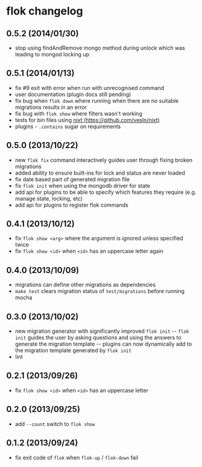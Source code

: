 flok changelog
==============

0.5.2 (2014/01/30)
------------------

- stop using findAndRemove mongo method during unlock which was leading to mongod locking up

0.5.1 (2014/01/13)
------------------

 - fix #9 exit with error when run with unrecognised command
 - user documentation (plugin docs still pending)
 - fix bug when `flok down` where running when there are no suitable migrations results in an error
 - fix bug with `flok show` where filters wasn't working
 - tests for bin files using [nixt (https://github.com/vesln/nixt)](https://github.com/vesln/nixt)
 - plugins - `.contains` sugar on requirements

0.5.0 (2013/10/22)
------------------

 - new `flok fix` command interactively guides user through fixing broken migrations 
 - added ability to ensure built-ins for lock and status are never loaded
 - fix date based part of generated migration file
 - fix `flok init` when using the mongodb driver for state
 - add api for plugins to be able to specify which features they require (e.g. manage state, locking, etc)
 - add api for plugins to register flok commands

0.4.1 (2013/10/12)
------------------

 - fix `flok show <arg>` where the argument is ignored unless specified twice
 - fix `flok show <id>` when `<id>` has an uppercase letter again

0.4.0 (2013/10/09)
------------------

 - migrations can define other migrations as dependencies
 - `make test` clears migration status of `test/migrations` before running mocha 

0.3.0 (2013/10/02)
------------------

 - new migration generator with significantly improved `flok init`
 -- `flok init` guides the user by asking questions and using the answers to generate the migration template
 -- plugins can now dynamically add to the migration template generated by `flok init`
 - lint

0.2.1 (2013/09/26)
------------------

 - fix `flok show <id>` when `<id>` has an uppercase letter

0.2.0 (2013/09/25)
------------------

 - add `--count` switch to `flok show`

0.1.2 (2013/09/24)
-------------------

 - fix exit code of `flok` when `flok-up` / `flok-down` fail

